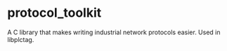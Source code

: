 # protocol_toolkit
A C library that makes writing industrial network protocols easier.   Used in libplctag.
